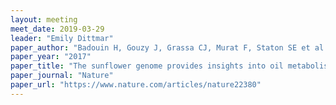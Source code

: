 ```yaml
---
layout: meeting
meet_date: 2019-03-29
leader: "Emily Dittmar"
paper_author: "Badouin H, Gouzy J, Grassa CJ, Murat F, Staton SE et al."
paper_year: "2017"
paper_title: "The sunflower genome provides insights into oil metabolism, flowering and Asterid evolution"
paper_journal: "Nature"
paper_url: "https://www.nature.com/articles/nature22380"
---
```

